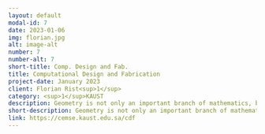 ```yaml
---
layout: default
modal-id: 7
date: 2023-01-06
img: florian.jpg
alt: image-alt
number: 7
number-alt: 7 
short-title: Comp. Design and Fab.
title: Computational Design and Fabrication
project-date: January 2023
client: Florian Rist<sup>1</sup>
category: <sup>1</sup>KAUST
description: Geometry is not only an important branch of mathematics, but it is also a source of beauty and plays a vital role in many applications. Geometry drives progress in industrial applications like computer-controlled milling, enables the cost-efficient realization of complex free-form architectural designs, and even allows for the creation of meta-materials with unique properties. We show how to use Kirigami to program curvature in flat sheets so they can snap into a predefined three-dimensional shape. Our approach even solves the more general problem of morphing any 3d surface to any other. Grid shells are one of the most efficient load-bearing structures. We demonstrate some of the fundamental geometric properties governing their shape and present the results of a student workshop held here at KAUST on the topic. We present a new method to generate CNC machining tool paths adapting to the curvature of the target surface to significantly improve the smoothness of the resulting surface and reduce the amount of post pro¬cessing needed to finish the surface. The art of Origami, folding paper along straight lines, can be extended to curved folds. This enables the creation of intriguing designs and finds applications in design and fabrication. We present a method to approximate given surfaces by curved folded structures. Our latest work demonstrates the ability of deployable structures assembled from regular planar strips to form complex free-from surfaces. 
short-description: Geometry is not only an important branch of mathematics, but it is also a source of beauty and plays a vital role in many applications
link: https://cemse.kaust.edu.sa/cdf
---
```

